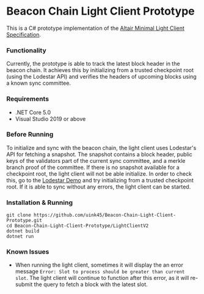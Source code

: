 # Beacon Chain Light Client Prototype

This is a C# prototype implementation of the [Altair Minimal Light Client Specification](https://github.com/ethereum/consensus-specs/blob/dev/specs/altair/sync-protocol.md). 

### Functionality
Currently, the prototype is able to track the latest block header in the beacon chain. It achieves this by initializing from a trusted checkpoint root (using the Lodestar API) and verifies the headers of upcoming blocks using a known sync committee.

### Requirements
- .NET Core 5.0
- Visual Studio 2019 or above

### Before Running
To initialize and sync with the beacon chain, the light client uses Lodestar's API for fetching a snapshot. The snapshot contains a block header, public keys of the validators part of the current sync committee, and a merkle branch proof of the committee. If there is no snapshot available for a checkpoint root, the light client will not be able initialize. In order to check this, go to the [Lodestar Demo](https://light-client-demo.lodestar.casa/) and try initializing from a trusted checkpoint root. If it is able to sync without any errors, the light client can be started.  

### Installation & Running
```
git clone https://github.com/uink45/Beacon-Chain-Light-Client-Prototype.git
cd Beacon-Chain-Light-Client-Prototype/LightClientV2
dotnet build
dotnet run
```

### Known Issues
- When running the light client, sometimes it will display the an error message `Error: Slot to process should be greater than current slot`. The light client will continue to function after this error, as it will re-submit the query to fetch a block with the latest slot.








